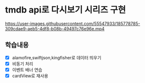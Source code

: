 # tmdb api로 다시보기 시리즈 구현 

https://user-images.githubusercontent.com/55547933/185778785-309cdae9-aeb5-4df8-b08b-49497c76e96e.mp4

## 학습내용
- [x] alamofire,swiftjson,kingfisher로 데이터 띄우기
- [x] 비동기 처리 
- [x] 이벤트 배너 연습
- [x] cardView로 재사용
